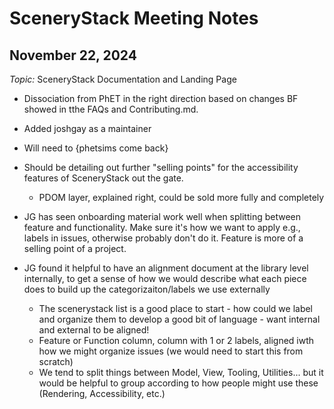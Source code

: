 # SceneryStack Meeting Notes

## November 22, 2024

*Topic:* SceneryStack Documentation and Landing Page

- Dissociation from PhET in the right direction based on changes BF showed in tthe FAQs and Contributing.md.
- Added joshgay as a maintainer
- Will need to {phetsims come back}
- Should be detailing out further "selling points" for the accessibility features of SceneryStack out the gate.
  - PDOM layer, explained right, could be sold more fully and completely

- JG has seen onboarding material work well when splitting between feature and functionality. Make sure it's how we want to apply e.g., labels in issues, otherwise probably don't do it. Feature is more of a selling point of a project.
- JG found it helpful to have an alignment document at the library level internally, to get a sense of how we would describe what each piece does to build up the categorizaiton/labels we use externally
  - The scenerystack list is a good place to start - how could we label and organize them to develop a good bit of language - want internal and external to be aligned!
  - Feature or Function column, column with 1 or 2 labels, aligned iwth how we might organize issues (we would need to start this from scratch)
  - We tend to split things between Model, View, Tooling, Utilities... but it would be helpful to group according to how people might use these (Rendering, Accessibility, etc.)

